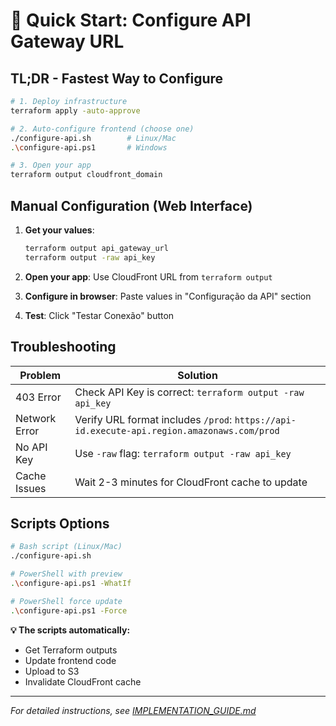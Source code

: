 # 🚀 Quick Start: Configure API Gateway URL

## TL;DR - Fastest Way to Configure

```bash
# 1. Deploy infrastructure
terraform apply -auto-approve

# 2. Auto-configure frontend (choose one)
./configure-api.sh        # Linux/Mac
.\configure-api.ps1       # Windows

# 3. Open your app
terraform output cloudfront_domain
```

## Manual Configuration (Web Interface)

1. **Get your values**:
   ```bash
   terraform output api_gateway_url
   terraform output -raw api_key
   ```

2. **Open your app**: Use CloudFront URL from `terraform output`

3. **Configure in browser**: Paste values in "Configuração da API" section

4. **Test**: Click "Testar Conexão" button

## Troubleshooting

| Problem | Solution |
|---------|----------|
| 403 Error | Check API Key is correct: `terraform output -raw api_key` |
| Network Error | Verify URL format includes `/prod`: `https://api-id.execute-api.region.amazonaws.com/prod` |
| No API Key | Use `-raw` flag: `terraform output -raw api_key` |
| Cache Issues | Wait 2-3 minutes for CloudFront cache to update |

## Scripts Options

```bash
# Bash script (Linux/Mac)
./configure-api.sh

# PowerShell with preview
.\configure-api.ps1 -WhatIf

# PowerShell force update
.\configure-api.ps1 -Force
```

**💡 The scripts automatically:**
- Get Terraform outputs
- Update frontend code
- Upload to S3
- Invalidate CloudFront cache

---
*For detailed instructions, see [IMPLEMENTATION_GUIDE.md](IMPLEMENTATION_GUIDE.md)*